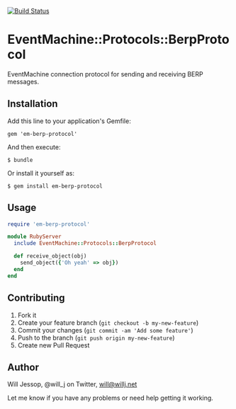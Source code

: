 [![Build Status](https://secure.travis-ci.org/wjessop/em-berp-protocol.png?branch=master)](https://travis-ci.org/wjessop/em-berp-protocol)

# EventMachine::Protocols::BerpProtocol

EventMachine connection protocol for sending and receiving BERP messages.

## Installation

Add this line to your application's Gemfile:

    gem 'em-berp-protocol'

And then execute:

    $ bundle

Or install it yourself as:

    $ gem install em-berp-protocol

## Usage

``` ruby
require 'em-berp-protocol'

module RubyServer
  include EventMachine::Protocols::BerpProtocol

  def receive_object(obj)
    send_object({'Oh yeah' => obj})
  end
end
```

## Contributing

1. Fork it
2. Create your feature branch (`git checkout -b my-new-feature`)
3. Commit your changes (`git commit -am 'Add some feature'`)
4. Push to the branch (`git push origin my-new-feature`)
5. Create new Pull Request

## Author

Will Jessop, @will_j on Twitter, will@willj.net

Let me know if you have any problems or need help getting it working.